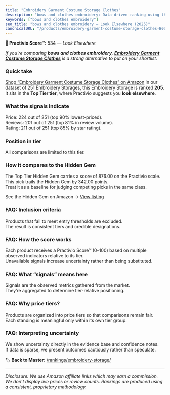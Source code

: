 ```yaml
---
title: "Embroidery Garment Costume Storage Clothes"
description: "bows and clothes embroidery: Data-driven ranking using the Practivio Score™. Positioned by quality, value, demand, findability, momentum."
keywords: ["bows and clothes embroidery"]
seo_title: "bows and clothes embroidery — Look Elsewhere (2025)"
canonicalURL: "/products/embroidery-garment-costume-storage-clothes-B0DMLPZ32R/"
---
```


**🚫 Practivio Score™:** 534 — _Look Elsewhere_


*If you're comparing **bows and clothes embroidery**, **[Embroidery Garment Costume Storage Clothes](https://www.amazon.com/dp/B0DMLPZ32R?tag=practivio-20)** is a strong alternative to put on your shortlist.*
### Quick take
[Shop “Embroidery Garment Costume Storage Clothes” on Amazon](https://www.amazon.com/dp/B0DMLPZ32R?tag=practivio-20)
In our dataset of 251 Embroidery Storages, this Embroidery Storage is ranked **205**.  
It sits in the **Top Tier tier**, where Practivio suggests you **look elsewhere**.

### What the signals indicate
Price: 224 out of 251 (top 90% lowest-priced).  
Reviews: 201 out of 251 (top 81% in review volume).  
Rating: 211 out of 251 (top 85% by star rating).  

### Position in tier
All comparisons are limited to this tier.

### How it compares to the Hidden Gem
The Top Tier Hidden Gem carries a score of 876.00 on the Practivio scale.  
This pick trails the Hidden Gem by 342.00 points.  
Treat it as a baseline for judging competing picks in the same class.  

See the Hidden Gem on Amazon → [View listing](https://www.amazon.com/dp/B07GZ7T7Y8?tag=practivio-20)

### FAQ: Inclusion criteria
Products that fail to meet entry thresholds are excluded.  
The result is consistent tiers and credible designations.

### FAQ: How the score works
Each product receives a Practivio Score™ (0–100) based on multiple observed indicators relative to its tier.  
Unavailable signals increase uncertainty rather than being substituted.

### FAQ: What “signals” means here
Signals are the observed metrics gathered from the market.  
They’re aggregated to determine tier-relative positioning.

### FAQ: Why price tiers?
Products are organized into price tiers so that comparisons remain fair.  
Each standing is meaningful only within its own tier group.

### FAQ: Interpreting uncertainty
We show uncertainty directly in the evidence base and confidence notes.  
If data is sparse, we present outcomes cautiously rather than speculate.


🏷️ **Back to Master:** [/rankings/embroidery-storage/](/rankings/embroidery-storage/)

---
_Disclosure: We use Amazon affiliate links which may earn a commission. We don’t display live prices or review counts. Rankings are produced using a consistent, proprietary methodology._
